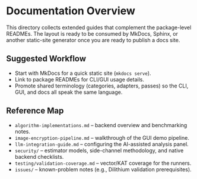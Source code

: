 # Documentation Overview

This directory collects extended guides that complement the package-level
READMEs. The layout is ready to be consumed by MkDocs, Sphinx, or another
static-site generator once you are ready to publish a docs site.

## Suggested Workflow
- Start with MkDocs for a quick static site (`mkdocs serve`).
- Link to package READMEs for CLI/GUI usage details.
- Promote shared terminology (categories, adapters, passes) so the CLI, GUI,
  and docs all speak the same language.

## Reference Map
- `algorithm-implementations.md` – backend overview and benchmarking notes.
- `image-encryption-pipeline.md` – walkthrough of the GUI demo pipeline.
- `llm-integration-guide.md` – configuring the AI-assisted analysis panel.
- `security/` – estimator models, side-channel methodology, and native backend
  checklists.
- `testing/validation-coverage.md` – vector/KAT coverage for the runners.
- `issues/` – known-problem notes (e.g., Dilithium validation prerequisites).
